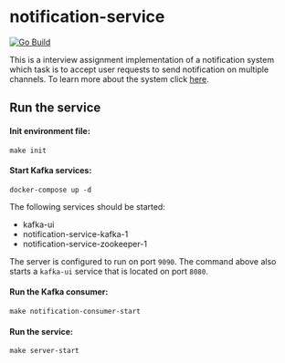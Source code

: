 # notification-service

[![Go Build](https://github.com/dragonator/notification-service/actions/workflows/go.yml/badge.svg)](https://github.com/dragonator/notification-service/actions/workflows/go.yml)

This is a interview assignment implementation of a notification system which task is to accept user requests to send notification on multiple channels. To learn more about the system click [here](/docs/ABOUT.md).

## Run the service

#### Init environment file:

    make init

#### Start Kafka services:

    docker-compose up -d

The following services should be started:
* kafka-ui
* notification-service-kafka-1
* notification-service-zookeeper-1

The server is configured to run on port `9090`.
The command above also starts a `kafka-ui` service that is located on port `8080`.

#### Run the Kafka consumer:

    make notification-consumer-start

#### Run the service:

    make server-start

